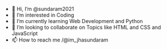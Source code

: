 - 👋 Hi, I’m @sundaram2021
- 👀 I’m interested in Coding
- 🌱 I’m currently learning Web Development and Python
- 💞️ I’m looking to collaborate on Topics like HTML and CSS and JavaScript
- 📫 How to reach me /@im_jhasundaram

<!---
sundaram2021/sundaram2021 is a ✨ special ✨ repository because its `README.md` (this file) appears on your GitHub profile.
You can click the Preview link to take a look at your changes.
--->
